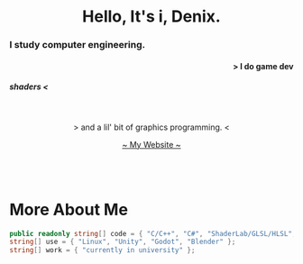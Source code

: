 <div align="center">
  
# Hello, It's i, Denix.
  
</div>
<h3 align="left"> I study computer engineering.</h3>
<h4 align="right"> > I do game dev</h4> 
<h5>shaders < </h5> 
<br>
<p align="center"> > and a lil' bit of graphics programming. < </p>
<div align="center"><a href="https://denixsucks.github.io"> ~ My Website ~</a>
</div>
<br>
<br>
<br>

# More About Me

```c#
public readonly string[] code = { "C/C++", "C#", "ShaderLab/GLSL/HLSL", "Lua", "Python", "NodeJS" };
string[] use = { "Linux", "Unity", "Godot", "Blender" };
string[] work = { "currently in university" };
```
